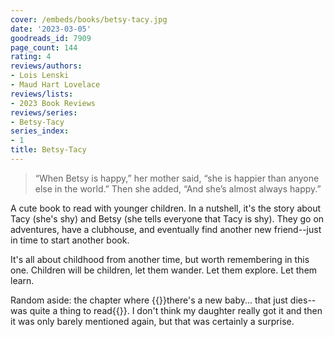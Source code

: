```yaml
---
cover: /embeds/books/betsy-tacy.jpg
date: '2023-03-05'
goodreads_id: 7909
page_count: 144
rating: 4
reviews/authors:
- Lois Lenski
- Maud Hart Lovelace
reviews/lists:
- 2023 Book Reviews
reviews/series:
- Betsy-Tacy
series_index:
- 1
title: Betsy-Tacy
---
```

> “When Betsy is happy,” her mother said, “she is happier than anyone else in the world.” Then she added, “And she’s almost always happy.”

A cute book to read with younger children. In a nutshell, it's the story about Tacy (she's shy) and Betsy (she tells everyone that Tacy is shy). They go on adventures, have a clubhouse, and eventually find another new friend--just in time to start another book. 

<!--more-->

It's all about childhood from another time, but worth remembering in this one. Children will be children, let them wander. Let them explore. Let them learn. 

Random aside: the chapter where {{<spoiler>}}there's a new baby... that just dies--was quite a thing to read{{</spoiler>}}. I don't think my daughter really got it and then it was only barely mentioned again, but that was certainly a surprise. 